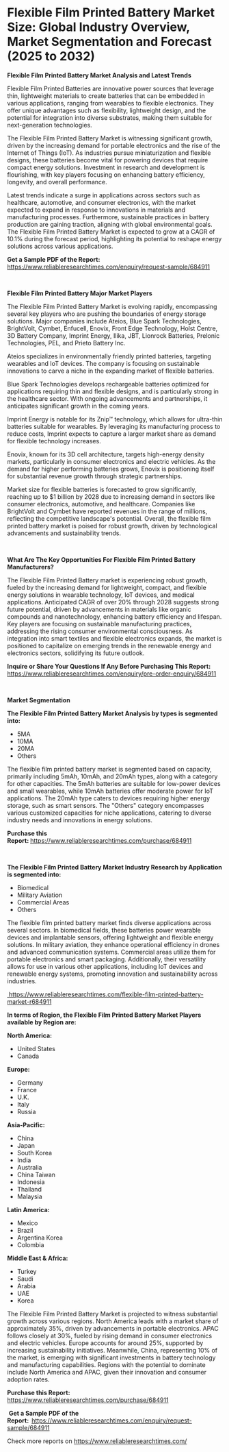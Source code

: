 <p><h1>Flexible Film Printed Battery Market Size: Global Industry Overview, Market Segmentation and Forecast (2025 to 2032)</h1></p><p><strong>Flexible Film Printed Battery Market Analysis and Latest Trends</strong></p>
<p><p>Flexible Film Printed Batteries are innovative power sources that leverage thin, lightweight materials to create batteries that can be embedded in various applications, ranging from wearables to flexible electronics. They offer unique advantages such as flexibility, lightweight design, and the potential for integration into diverse substrates, making them suitable for next-generation technologies.</p><p>The Flexible Film Printed Battery Market is witnessing significant growth, driven by the increasing demand for portable electronics and the rise of the Internet of Things (IoT). As industries pursue miniaturization and flexible designs, these batteries become vital for powering devices that require compact energy solutions. Investment in research and development is flourishing, with key players focusing on enhancing battery efficiency, longevity, and overall performance.</p><p>Latest trends indicate a surge in applications across sectors such as healthcare, automotive, and consumer electronics, with the market expected to expand in response to innovations in materials and manufacturing processes. Furthermore, sustainable practices in battery production are gaining traction, aligning with global environmental goals. The Flexible Film Printed Battery Market is expected to grow at a CAGR of 10.1% during the forecast period, highlighting its potential to reshape energy solutions across various applications.</p></p>
<p><strong>Get a Sample PDF of the Report:&nbsp;</strong> <a href="https://www.reliableresearchtimes.com/enquiry/request-sample/684911?utm_campaign=3036&utm_medium=2&utm_source=Github&utm_content=ia&utm_term=29032025&utm_id=flexible-film-printed-battery">https://www.reliableresearchtimes.com/enquiry/request-sample/684911</a></p>
<p>&nbsp;</p>
<p><strong>Flexible Film Printed Battery Major Market Players</strong></p>
<p><p>The Flexible Film Printed Battery Market is evolving rapidly, encompassing several key players who are pushing the boundaries of energy storage solutions. Major companies include Ateios, Blue Spark Technologies, BrightVolt, Cymbet, Enfucell, Enovix, Front Edge Technology, Holst Centre, 3D Battery Company, Imprint Energy, Ilika, JBT, Lionrock Batteries, Prelonic Technologies, PEL, and Prieto Battery Inc.</p><p>Ateios specializes in environmentally friendly printed batteries, targeting wearables and IoT devices. The company is focusing on sustainable innovations to carve a niche in the expanding market of flexible batteries. </p><p>Blue Spark Technologies develops rechargeable batteries optimized for applications requiring thin and flexible designs, and is particularly strong in the healthcare sector. With ongoing advancements and partnerships, it anticipates significant growth in the coming years.</p><p>Imprint Energy is notable for its Znip™ technology, which allows for ultra-thin batteries suitable for wearables. By leveraging its manufacturing process to reduce costs, Imprint expects to capture a larger market share as demand for flexible technology increases.</p><p>Enovix, known for its 3D cell architecture, targets high-energy density markets, particularly in consumer electronics and electric vehicles. As the demand for higher performing batteries grows, Enovix is positioning itself for substantial revenue growth through strategic partnerships.</p><p>Market size for flexible batteries is forecasted to grow significantly, reaching up to $1 billion by 2028 due to increasing demand in sectors like consumer electronics, automotive, and healthcare. Companies like BrightVolt and Cymbet have reported revenues in the range of millions, reflecting the competitive landscape's potential. Overall, the flexible film printed battery market is poised for robust growth, driven by technological advancements and sustainability trends.</p></p>
<p>&nbsp;</p>
<p><strong>What Are The Key Opportunities For Flexible Film Printed Battery Manufacturers?</strong></p>
<p><p>The Flexible Film Printed Battery market is experiencing robust growth, fueled by the increasing demand for lightweight, compact, and flexible energy solutions in wearable technology, IoT devices, and medical applications. Anticipated CAGR of over 20% through 2028 suggests strong future potential, driven by advancements in materials like organic compounds and nanotechnology, enhancing battery efficiency and lifespan. Key players are focusing on sustainable manufacturing practices, addressing the rising consumer environmental consciousness. As integration into smart textiles and flexible electronics expands, the market is positioned to capitalize on emerging trends in the renewable energy and electronics sectors, solidifying its future outlook.</p></p>
<p><strong>Inquire or Share Your Questions If Any Before Purchasing This Report:</strong> <a href="https://www.reliableresearchtimes.com/enquiry/pre-order-enquiry/684911?utm_campaign=3036&utm_medium=2&utm_source=Github&utm_content=ia&utm_term=29032025&utm_id=flexible-film-printed-battery">https://www.reliableresearchtimes.com/enquiry/pre-order-enquiry/684911</a></p>
<p>&nbsp;</p>
<p><strong>Market Segmentation</strong></p>
<p><strong>The Flexible Film Printed Battery Market Analysis by types is segmented into:</strong></p>
<p><ul><li>5MA</li><li>10MA</li><li>20MA</li><li>Others</li></ul></p>
<p><p>The flexible film printed battery market is segmented based on capacity, primarily including 5mAh, 10mAh, and 20mAh types, along with a category for other capacities. The 5mAh batteries are suitable for low-power devices and small wearables, while 10mAh batteries offer moderate power for IoT applications. The 20mAh type caters to devices requiring higher energy storage, such as smart sensors. The "Others" category encompasses various customized capacities for niche applications, catering to diverse industry needs and innovations in energy solutions.</p></p>
<p><strong>Purchase this Report:&nbsp;</strong><a href="https://www.reliableresearchtimes.com/purchase/684911?utm_campaign=3036&utm_medium=2&utm_source=Github&utm_content=ia&utm_term=29032025&utm_id=flexible-film-printed-battery">https://www.reliableresearchtimes.com/purchase/684911</a></p>
<p>&nbsp;</p>
<p><strong>The Flexible Film Printed Battery Market Industry Research by Application is segmented into:</strong></p>
<p><ul><li>Biomedical</li><li>Military Aviation</li><li>Commercial Areas</li><li>Others</li></ul></p>
<p><p>The flexible film printed battery market finds diverse applications across several sectors. In biomedical fields, these batteries power wearable devices and implantable sensors, offering lightweight and flexible energy solutions. In military aviation, they enhance operational efficiency in drones and advanced communication systems. Commercial areas utilize them for portable electronics and smart packaging. Additionally, their versatility allows for use in various other applications, including IoT devices and renewable energy systems, promoting innovation and sustainability across industries.</p></p>
<p><a href="https://www.reliableresearchtimes.com/flexible-film-printed-battery-market-r684911?utm_campaign=3036&utm_medium=2&utm_source=Github&utm_content=ia&utm_term=29032025&utm_id=flexible-film-printed-battery">&nbsp;https://www.reliableresearchtimes.com/flexible-film-printed-battery-market-r684911</a></p>
<p><strong>In terms of Region, the Flexible Film Printed Battery Market Players available by Region are:</strong></p>
<p>
    <p> <strong> North America: </strong>
        <ul>
            <li>United States</li>
            <li>Canada</li>
        </ul>
        </p> 
    <p> <strong> Europe: </strong>
        <ul>
            <li>Germany</li>
            <li>France</li>
            <li>U.K.</li>
            <li>Italy</li>
            <li>Russia</li>
        </ul>
        </p> 
    <p> <strong> Asia-Pacific: </strong>
        <ul>
            <li>China</li>
            <li>Japan</li>
            <li>South Korea</li>
            <li>India</li>
            <li>Australia</li>
            <li>China Taiwan</li>
            <li>Indonesia</li>
            <li>Thailand</li>
            <li>Malaysia</li>
        </ul>
        </p> 
    <p> <strong> Latin America: </strong>
        <ul>
            <li>Mexico</li>
            <li>Brazil</li>
            <li>Argentina Korea</li>
            <li>Colombia</li>
        </ul>
        </p> 
    <p> <strong> Middle East & Africa: </strong>
        <ul>
            <li>Turkey</li>
            <li>Saudi</li>
            <li>Arabia</li>
            <li>UAE</li>
            <li>Korea</li>
        </ul>
    </p>
    </p>
<p><p>The Flexible Film Printed Battery Market is projected to witness substantial growth across various regions. North America leads with a market share of approximately 35%, driven by advancements in portable electronics. APAC follows closely at 30%, fueled by rising demand in consumer electronics and electric vehicles. Europe accounts for around 25%, supported by increasing sustainability initiatives. Meanwhile, China, representing 10% of the market, is emerging with significant investments in battery technology and manufacturing capabilities. Regions with the potential to dominate include North America and APAC, given their innovation and consumer adoption rates.</p></p>
<p><strong>Purchase this Report: </strong><a href="https://www.reliableresearchtimes.com/purchase/684911?utm_campaign=3036&utm_medium=2&utm_source=Github&utm_content=ia&utm_term=29032025&utm_id=flexible-film-printed-battery">https://www.reliableresearchtimes.com/purchase/684911</a></p>
<p>&nbsp;<strong>Get a Sample PDF of the Report:&nbsp;&nbsp;</strong><a href="https://www.reliableresearchtimes.com/enquiry/request-sample/684911?utm_campaign=3036&utm_medium=2&utm_source=Github&utm_content=ia&utm_term=29032025&utm_id=flexible-film-printed-battery">https://www.reliableresearchtimes.com/enquiry/request-sample/684911</a></p>
<p><strong></strong></p>
<p>Check more reports on <a href="https://www.reliableresearchtimes.com/?utm_campaign=3036&utm_medium=2&utm_source=Github&utm_content=ia&utm_term=29032025&utm_id=flexible-film-printed-battery">https://www.reliableresearchtimes.com/</a></p>